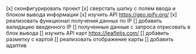[x] сконфигурировать проект
[x] сверстать шапку с полем ввода и блоком вывода информации
[x] изучить API https://geo.ipify.org/
[x] реализовать функционал получения данных по IP
[] добавить валидацию введенного IP
[] полученные данные с запроса отрисовать в блок вывода
[] изучить API карт https://leafletjs.com/
[] добавить разметку с картой
[] реализовать отображение карты
[] добавить адаптив

